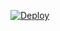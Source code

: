 [![Deploy](https://www.herokucdn.com/deploy/button.png)](https://dashboard.heroku.com/new?template=https://github.com/asdasdaazz/yuugt.git)
